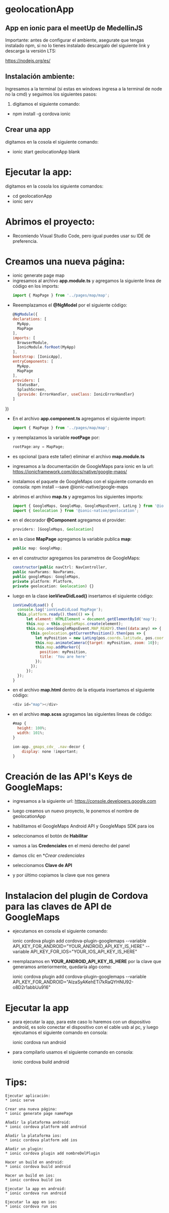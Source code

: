 # geolocationApp
## App en ionic para el meetUp de MedellinJS

Importante: antes de configurar el ambiente, asegurate que tengas instalado npm, si no lo tienes instalado descargalo 
del siguiente link y descarga la versión LTS:

https://nodejs.org/es/

## Instalación ambiente:

Ingresamos a la terminal (si estas en windows ingresa a la terminal de node no la cmd) y seguimos los siguientes pasos:

1. digitamos el siguiente comando:
* npm install -g cordova ionic

## Crear una app 

digitamos en la cosola el siguiente comando:
* ionic start geolocationApp blank

# Ejecutar la app:

digitamos en la cosola los siguiente comandos:
* cd geolocationApp
* ionic serv

# Abrimos el proyecto:
* Recomiendo Visual Studio Code, pero igual puedes usar su IDE de preferencia.

# Creamos una nueva página:
* ionic generate page map
* ingresamos al archivo **app.module.ts** y agregamos la siguiente linea de código en los imports:
  ````javascript
  import { MapPage } from '../pages/map/map';
  
* Reeemplazamos el **@NgModel** por el siguiente código:
  ````javascript
  @NgModule({
  declarations: [
    MyApp,
    MapPage
  ],
  imports: [
    BrowserModule,
    IonicModule.forRoot(MyApp)
  ],
  bootstrap: [IonicApp],
  entryComponents: [
    MyApp,
    MapPage
  ],
  providers: [
    StatusBar,
    SplashScreen,
    {provide: ErrorHandler, useClass: IonicErrorHandler}
  ]
})

* En el archivo **app.component.ts** agregamos el siguiente import:
  ````javascript
  import { MapPage } from '../pages/map/map';

* y reemplazamos la variable **rootPage** por:
  ````javascript
  rootPage:any = MapPage;
  
* es opcional (para este taller) eliminar el archivo **map.module.ts**

* ingresamos a la documentación de GoogleMaps para ionic en la url:
  https://ionicframework.com/docs/native/google-maps/
  
* instalamos el paquete de GoogleMaps con el siguiente comando en consola:
  npm install --save @ionic-native/google-maps
  
* abrimos el archivo **map.ts** y agregamos los siguientes imports:
  ````javascript
  import { GoogleMaps, GoogleMap, GoogleMapsEvent, LatLng } from '@ionic-native/google-maps';
  import { Geolocation } from '@ionic-native/geolocation';
  
* en el decorador **@Component** agregamos el provider:
  ````javascript
  providers: [GoogleMaps, Geolocation]
  
* en la clase **MapPage** agregamos la variable publica **map**:
  ````javascript
  public map: GoogleMap;
  
* en el constructor agregamos los parametros de GoogleMaps:
  ````javascript
  constructor(public navCtrl: NavController, 
  public navParams: NavParams, 
  public googleMaps: GoogleMaps, 
  private platform: Platform, 
  private geolocation: Geolocation) {}
  
* luego en la clase **ionViewDidLoad()** insertamos el siguiente código:
  ````javascript
  ionViewDidLoad() {
    console.log('ionViewDidLoad MapPage');
    this.platform.ready().then(() => {
        let element: HTMLElement = document.getElementById('map');
        this.map = this.googleMaps.create(element);
        this.map.one(GoogleMapsEvent.MAP_READY).then((data:any) => {
          this.geolocation.getCurrentPosition().then(pos => {
            let myPosition = new LatLng(pos.coords.latitude, pos.coords.longitude);
            this.map.animateCamera({target: myPosition, zoom: 10});
            this.map.addMarker({
              position: myPosition,
              title: 'You are here'
            });
          });
        });
    });
  }
  
* en el archivo **map.html** dentro de la etiqueta **<ion-content>** insertamos el siguiente código:
  ```javascript
  <div id="map"></div>

* en el archivo **map.scss** agragamos las siguientes lineas de código:
  ````javascript
  #map {
    height: 100%;
    width: 101%;
  }

  ion-app._gmaps_cdv_ .nav-decor {
      display: none !important;
  }
  
# Creación de las API's Keys de GoogleMaps:

* ingresamos a la siguiente url:
  https://console.developers.google.com

* luego creamos un nuevo proyecto, le ponemos el nombre de geolocationApp

* habilitamos el GoogleMaps Android API y GoogleMaps SDK para ios

* seleccionamos el botón de **Habilitar**

* vamos a las **Credenciales** en el menú derecho del panel

* damos clic en **Crear credenciales*

* seleccionamos **Clave de API**

* y por último copiamos la clave que nos genera

# Instalacion del plugin de Cordova para las claves de API de GoogleMaps

* ejecutamos en consola el siguiente comando:

  ionic cordova plugin add cordova-plugin-googlemaps --variable API_KEY_FOR_ANDROID="YOUR_ANDROID_API_KEY_IS_HERE" --variable API_KEY_FOR_IOS="YOUR_IOS_API_KEY_IS_HERE"
  
* reemplazamos en **YOUR_ANDROID_API_KEY_IS_HERE** por la clave que generamos anteriormente, quedaría algo como:

  ionic cordova plugin add cordova-plugin-googlemaps --variable API_KEY_FOR_ANDROID="AIzaSyAKehETi7kRaQYHNU92-o8D2r1abbUu916"
  

# Ejecutar la app

* para ejecutar la app, para este caso lo haremos con un dispositivo android, es solo conectar el dispositivo con el
cable usb al pc, y luego ejecutamos el siguiente comando en consola:

  ionic cordova run android
  
* para compilarlo usamos el siguiente comando en consola:
  
  ionic cordova build android
  
 
# Tips:
    
    Ejecutar aplicación:
    * ionic serve
    
    Crear una nueva página:
    * ionic generate page namePage

    Añadir la plataforma android: 
    * ionic cordova platform add android 
    
    Añadir la plataforma ios: 
    * ionic cordova platform add ios 
    
    Añadir un plugin: 
    * ionic cordova plugin add nombreDelPlugin 
    
    Hacer un build en android: 
    * ionic cordova build android
    
    Hacer un build en ios: 
    * ionic cordova build ios
    
    Ejecutar la app en android:
    * ionic cordova run android
    
    Ejecutar la app en ios:
    * ionic cordova run ios
